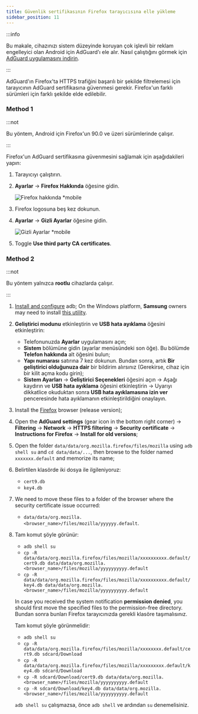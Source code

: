 ```yaml
---
title: Güvenlik sertifikasının Firefox tarayıcısına elle yükleme
sidebar_position: 11
---
```


:::info

Bu makale, cihazınızı sistem düzeyinde koruyan çok işlevli bir reklam engelleyici olan Android için AdGuard'ı ele alır. Nasıl çalıştığını görmek için [AdGuard uygulamasını indirin](https://adguard.com/download.html?auto=true).

:::

AdGuard'ın Firefox'ta HTTPS trafiğini başarılı bir şekilde filtrelemesi için tarayıcının AdGuard sertifikasına güvenmesi gerekir. Firefox'un farklı sürümleri için farklı şekilde elde edilebilir.

### Method 1

:::not

Bu yöntem, Android için Firefox'un 90.0 ve üzeri sürümlerinde çalışır.

:::

Firefox'un AdGuard sertifikasına güvenmesini sağlamak için aşağıdakileri yapın:

1. Tarayıcıyı çalıştırın.

1. **Ayarlar** → **Firefox Hakkında** öğesine gidin.

    ![Firefox hakkında *mobile](https://cdn.adtidy.org/content/kb/ad_blocker/android/solving_problems/firefox-certificates/ff_nightly_about_en.jpeg)

1. Firefox logosuna beş kez dokunun.

1. **Ayarlar** → **Gizli Ayarlar** öğesine gidin.

    ![Gizli Ayarlar *mobile](https://cdn.adtidy.org/content/kb/ad_blocker/android/solving_problems/firefox-certificates/ff_nightly_secret.jpeg)

1. Toggle **Use third party CA certificates**.

### Method 2

:::not

Bu yöntem yalnızca **rootlu** cihazlarda çalışır.

:::

1. [Install and configure](https://www.xda-developers.com/install-adb-windows-macos-linux/) adb; On the Windows platform, **Samsung** owners may need to install [this utility](https://developer.samsung.com/mobile/android-usb-driver.html).

1. **Geliştirici modunu** etkinleştirin ve **USB hata ayıklama** öğesini etkinleştirin:

    - Telefonunuzda **Ayarlar** uygulamasını açın;
    - **Sistem** bölümüne gidin (ayarlar menüsündeki son öğe). Bu bölümde **Telefon hakkında** alt öğesini bulun;
    - **Yapı numarası** satırına 7 kez dokunun. Bundan sonra, artık **Bir geliştirici olduğunuza dair** bir bildirim alırsınız (Gerekirse, cihaz için bir kilit açma kodu girin);
    - **Sistem Ayarları** → **Geliştirici Seçenekleri** öğesini açın → Aşağı kaydırın ve **USB hata ayıklama** öğesini etkinleştirin → Uyarıyı dikkatlice okuduktan sonra **USB hata ayıklamasına izin ver** penceresinde hata ayıklamanın etkinleştirildiğini onaylayın.

1. Install the [Firefox](https://www.mozilla.org/en-US/firefox/releases/) browser (release version);

1. Open the **AdGuard settings** (gear icon in the bottom right corner) → **Filtering** → **Network** → **HTTPS filtering** → **Security certificate** → **Instructions for Firefox** → **Install for old versions**;

1. Open the folder `data/data/org.mozilla.firefox/files/mozilla` using `adb shell su` and `cd data/data/...`, then browse to the folder named `xxxxxxx.default` and memorize its name;

1. Belirtilen klasörde iki dosya ile ilgileniyoruz:

    - `cert9.db`
    - `key4.db`

1. We need to move these files to a folder of the browser where the security certificate issue occurred:

    - `data/data/org.mozilla.<browser_name>/files/mozilla/yyyyyy.default`.

1. Tam komut şöyle görünür:

    - `adb shell su`
    - `cp -R data/data/org.mozilla.firefox/files/mozilla/xxxxxxxxxx.default/cert9.db data/data/org.mozilla.<browser_name>/files/mozilla/yyyyyyyyyy.default`
    - `cp -R data/data/org.mozilla.firefox/files/mozilla/xxxxxxxxxx.default/key4.db data/data/org.mozilla.<browser_name>/files/mozilla/yyyyyyyyyy.default`

    In case you received the system notification **permission denied**, you should first move the specified files to the permission-free directory. Bundan sonra bunları Firefox tarayıcınızda gerekli klasöre taşımalısınız.

    Tam komut şöyle görünmelidir:

    - `adb shell su`
    - `cp -R data/data/org.mozilla.firefox/files/mozilla/xxxxxxxx.default/cert9.db sdcard/Download`
    - `cp -R data/data/org.mozilla.firefox/files/mozilla/xxxxxxxxx.default/key4.db sdcard/Download`
    - `cp -R sdcard/Download/cert9.db data/data/org.mozilla.<browser_name>/files/mozilla/yyyyyyyyyy.default`
    - `cp -R sdcard/Download/key4.db data/data/org.mozilla.<browser_name>/files/mozilla/yyyyyyyyyy.default`

    `adb shell su` çalışmazsa, önce `adb shell` ve ardından `su` denemelisiniz.
